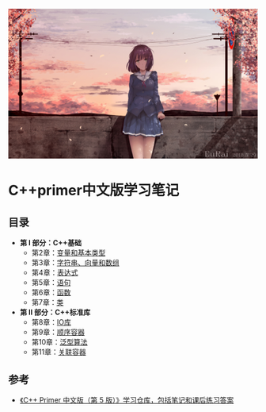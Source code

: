 ![image](https://github.com/Purlemon/Cpp-Priemr-Notes/blob/main/images/296b04659db8eed074133606a620f477d908a81c.jpg%401e_1c.jpg)  
# C++primer中文版学习笔记  
## 目录  
- **第 I 部分：C++基础**  
  - 第2章：[变量和基本类型](https://github.com/Purlemon/Cpp-Priemr-Notes/blob/main/notes/ch2.md)  
  - 第3章：[字符串、向量和数组](https://github.com/Purlemon/Cpp-Priemr-Notes/blob/main/notes/ch3.md)
  - 第4章：[表达式](https://github.com/Purlemon/Cpp-Priemr-Notes/blob/main/notes/ch4.md)
  - 第5章：[语句](https://github.com/Purlemon/Cpp-Priemr-Notes/blob/main/notes/ch5.md)
  - 第6章：[函数](https://github.com/Purlemon/Cpp-Priemr-Notes/blob/main/notes/ch6.md)
  - 第7章：[类](https://github.com/Purlemon/Cpp-Priemr-Notes/blob/main/notes/ch7.md)
- **第 II 部分：C++标准库**  
  - 第8章：[IO库](https://github.com/Purlemon/Cpp-Priemr-Notes/blob/main/notes/ch8.md)  
  - 第9章：[顺序容器](https://github.com/Purlemon/Cpp-Priemr-Notes/blob/main/notes/ch9.md)  
  - 第10章：[泛型算法](https://github.com/Purlemon/Cpp-Priemr-Notes/blob/main/notes/ch10.md)
  - 第11章：[关联容器](https://github.com/Purlemon/Cpp-Priemr-Notes/blob/main/notes/ch11.md)
## 参考
- [《C++ Primer 中文版（第 5 版）》学习仓库，包括笔记和课后练习答案](https://github.com/applenob/Cpp_Primer_Practice)
